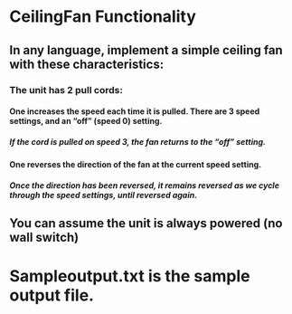 # CeilingFan Functionality
## In any language, implement a simple ceiling fan with these characteristics:
### The unit has 2 pull cords:
####  One increases the speed each time it is pulled.  There are 3 speed settings, and an “off” (speed 0) setting.  
##### If the cord is pulled on speed 3, the fan returns to the “off” setting.
####  One reverses the direction of the fan at the current speed setting.
##### Once the direction has been reversed, it remains reversed as we cycle through the speed settings, until reversed again.
##  You can assume the unit is always powered (no wall switch)

# Sampleoutput.txt is the sample output file.
